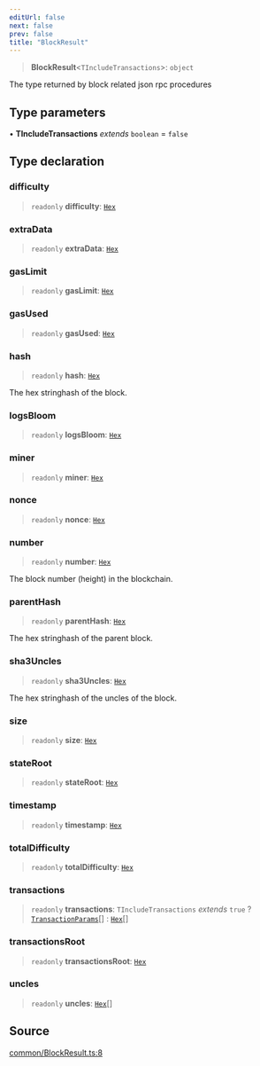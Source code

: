 ```yaml
---
editUrl: false
next: false
prev: false
title: "BlockResult"
---
```


> **BlockResult**\<`TIncludeTransactions`\>: `object`

The type returned by block related
json rpc procedures

## Type parameters

• **TIncludeTransactions** *extends* `boolean` = `false`

## Type declaration

### difficulty

> `readonly` **difficulty**: [`Hex`](/reference/tevm/actions-types/type-aliases/hex/)

### extraData

> `readonly` **extraData**: [`Hex`](/reference/tevm/actions-types/type-aliases/hex/)

### gasLimit

> `readonly` **gasLimit**: [`Hex`](/reference/tevm/actions-types/type-aliases/hex/)

### gasUsed

> `readonly` **gasUsed**: [`Hex`](/reference/tevm/actions-types/type-aliases/hex/)

### hash

> `readonly` **hash**: [`Hex`](/reference/tevm/actions-types/type-aliases/hex/)

The hex stringhash of the block.

### logsBloom

> `readonly` **logsBloom**: [`Hex`](/reference/tevm/actions-types/type-aliases/hex/)

### miner

> `readonly` **miner**: [`Hex`](/reference/tevm/actions-types/type-aliases/hex/)

### nonce

> `readonly` **nonce**: [`Hex`](/reference/tevm/actions-types/type-aliases/hex/)

### number

> `readonly` **number**: [`Hex`](/reference/tevm/actions-types/type-aliases/hex/)

The block number (height) in the blockchain.

### parentHash

> `readonly` **parentHash**: [`Hex`](/reference/tevm/actions-types/type-aliases/hex/)

The hex stringhash of the parent block.

### sha3Uncles

> `readonly` **sha3Uncles**: [`Hex`](/reference/tevm/actions-types/type-aliases/hex/)

The hex stringhash of the uncles of the block.

### size

> `readonly` **size**: [`Hex`](/reference/tevm/actions-types/type-aliases/hex/)

### stateRoot

> `readonly` **stateRoot**: [`Hex`](/reference/tevm/actions-types/type-aliases/hex/)

### timestamp

> `readonly` **timestamp**: [`Hex`](/reference/tevm/actions-types/type-aliases/hex/)

### totalDifficulty

> `readonly` **totalDifficulty**: [`Hex`](/reference/tevm/actions-types/type-aliases/hex/)

### transactions

> `readonly` **transactions**: `TIncludeTransactions` *extends* `true` ? [`TransactionParams`](/reference/tevm/actions-types/type-aliases/transactionparams/)[] : [`Hex`](/reference/tevm/actions-types/type-aliases/hex/)[]

### transactionsRoot

> `readonly` **transactionsRoot**: [`Hex`](/reference/tevm/actions-types/type-aliases/hex/)

### uncles

> `readonly` **uncles**: [`Hex`](/reference/tevm/actions-types/type-aliases/hex/)[]

## Source

[common/BlockResult.ts:8](https://github.com/evmts/tevm-monorepo/blob/main/packages/actions-types/src/common/BlockResult.ts#L8)
